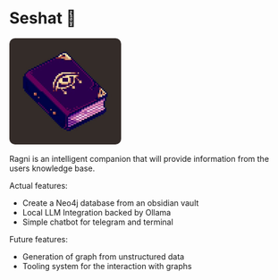 # Seshat :book:

<img src="book.jpg" alt="drawing" width="200" style="border-radius: 10px;"/>

Ragni is an intelligent companion that will provide information from the users knowledge base.

Actual features:

- Create a Neo4j database from an obsidian vault
- Local LLM Integration backed by Ollama
- Simple chatbot for telegram and terminal

Future features:

- Generation of graph from unstructured data
- Tooling system for the interaction with graphs
